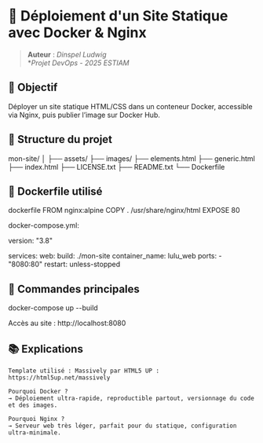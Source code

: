 # 🚀 Déploiement d'un Site Statique avec Docker & Nginx

> **Auteur** : *Dinspel Ludwig*  
> **Projet DevOps - 2025 ESTIAM*


## 🎯 Objectif

Déployer un site statique HTML/CSS dans un conteneur Docker, accessible via Nginx, puis publier l’image sur Docker Hub.


## 🧩 Structure du projet

mon-site/
│
├── assets/
├── images/
├── elements.html
├── generic.html
├── index.html
├── LICENSE.txt
├── README.txt
└── Dockerfile


## 🐳 Dockerfile utilisé

dockerfile
FROM nginx:alpine
COPY . /usr/share/nginx/html
EXPOSE 80

docker-compose.yml:

version: "3.8"

services:
  web:
    build: ./mon-site
    container_name: lulu_web
    ports:
      - "8080:80"
    restart: unless-stopped


## 🚦 Commandes principales

docker-compose up --build

Accès au site : http://localhost:8080

## 📚 Explications

    Template utilisé : Massively par HTML5 UP : https://html5up.net/massively

    Pourquoi Docker ?
    → Déploiement ultra-rapide, reproductible partout, versionnage du code et des images.

    Pourquoi Nginx ?
    → Serveur web très léger, parfait pour du statique, configuration ultra-minimale.


